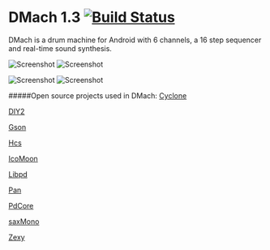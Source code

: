 DMach 1.3 [![Build Status](https://travis-ci.org/simonnorberg/dmach.svg?branch=master)](https://travis-ci.org/simonnorberg/dmach)
=========

DMach is a drum machine for Android with 6 channels, a 16 step sequencer and real-time sound synthesis. 

![Screenshot](https://raw.github.com/simonnorberg/dmach/master/art/screenshots/dmach-1.3-screenshot-1-small.png)
![Screenshot](https://raw.github.com/simonnorberg/dmach/master/art/screenshots/dmach-1.3-screenshot-2-small.png)

![Screenshot](https://raw.github.com/simonnorberg/dmach/master/art/screenshots/dmach-1.3-screenshot-3-small.png)
![Screenshot](https://raw.github.com/simonnorberg/dmach/master/art/screenshots/dmach-1.3-screenshot-4-small.png)

#####Open source projects used in DMach:
[Cyclone](http://suita.chopin.edu.pl/~czaja/miXed/externs/cyclone.html)

[DIY2](http://forum.pdpatchrepo.info/topic/1877/diy2-effects-sample-players-synths-and-sound-synthesis)

[Gson](https://code.google.com/p/google-gson/)

[Hcs](http://puredata.info/downloads/hcs)

[IcoMoon](http://icomoon.io)

[Libpd](http://libpd.cc/)

[Pan](http://puredata.info/downloads/pan)

[PdCore](https://github.com/libpd/pd-for-android)

[saxMono](http://www.saxsoft.de/)

[Zexy](http://puredata.info/downloads/zexy)
